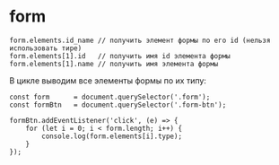 # form

    form.elements.id_name // получить элемент формы по его id (нельзя использовать тире)
    form.elements[1].id   // получить имя id элемента формы
    form.elements[1].name // получить имя элемента формы

В цикле выводим все элементы формы по их типу:

    const form      = document.querySelector('.form');
    const formBtn   = document.querySelector('.form-btn');

    formBtn.addEventListener('click', (e) => {
        for (let i = 0; i < form.length; i++) {
            console.log(form.elements[i].type);
        }
    });
